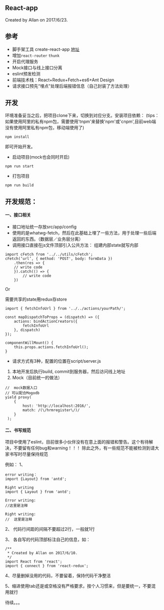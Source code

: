 ## React-app
Created by Allan on 2017/6/23.

## 参考
- 脚手架工具 create-react-app [地址](https://github.com/facebookincubator/create-react-app)
- 增加`react-router` `thunk`
- 开启代理服务
- Mock接口与线上接口分离
- eslint预发检测
- 前端技术栈：React+Redux+Fetch+es6+Ant Design
- 请求接口预先“埋点”处理后端报错信息（自己封装了方法处理）

## 开发
环境准备妥当之后，把项目clone下来，切换到对应分支。安装项目依赖：
(tips：如果使用阿里的私有npm包，需要使用'tnpm'来替换'npm'或'cnpm',目前web端没有使用阿里私有npm包，移动端使用了)
```
npm install
```
即可开始开发。
- 启动项目(mock也会同时开启)
```
npm run start
```
- 打包项目
```
npm run build
```

## 开发规范：

#### 一、接口相关
* 接口地址统一存放src/app/config
* 使用的是whatwg-fetch，然后在此基础上埋了一些方法，用于处理一些后端返回的东西。（数据层／业务层分离）
* 调用接口直接在js文件顶部引入公共方法：
组建内部state就写内部
```
import cFetch from '../../utils/cFetch';
cFetch(‘url’, { method: 'POST', body: formData })
    .then(res => {
	// write code        
    }).catch(() => {
        // write code
    })
```

Or

需要共享的state用redux存store

```
import { fetchInfoUrl } from '../../actions/yourPath/';

const mapDispatchToProps = (dispatch) => ({
    actions: bindActionCreators({
        fetchInfoUrl
    }, dispatch)
});

componentWillMount() {
    this.props.actions.fetchInfoUrl();
}

```
* 请求方式有3种，配置的位置在script/server.js
1. 本地开发后执行build, commit到服务器，然后访问线上地址
2. Mock（目前统一的做法）
```
//  mock数据入口
// 可以配合Mogodb
yield proxy(
    {
        host: 'http://localhost:2016/',
        match: /(\/hrmregister\/)/
    }
 );
```

#### 二、书写规范
项目中使用了eslint，目前很多小伙伴没有在意上面的报错和警告。这个有待解决，不要留有任何bug和warning！！！
除此之外，有一些规范不能被检测到请大家书写时尽量保持规范

例如：
1、
```
error writing：
import {Layout} from 'antd';

Right writing
import { Layout } from 'antd';

Error writing:
//这里是注释

Right writing:
//  这里是注释
```

2、
代码行间距的间隔不要超过2行，一般就1行

3、
各自写的代码顶部标注自己的信息，如：
```
/**
 * Created by Allan on 2017/6/10.
 */
import React from 'react';
import { connect } from 'react-redux';
```

4、尽量删掉没用的代码，不要留着，保持代码干净整洁

5、缩进使用tab还是或空格没有严格要求，按个人习惯来，但是要统一，不要混用就行

待续。。。